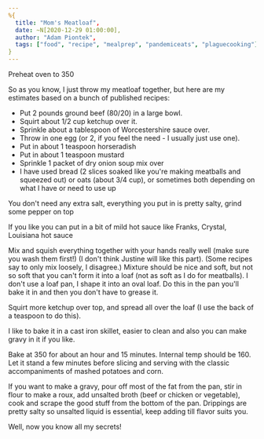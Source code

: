 ```yaml
---
%{
  title: "Mom's Meatloaf",
  date: ~N[2020-12-29 01:00:00],
  author: "Adam Piontek",
  tags: ["food", "recipe", "mealprep", "pandemiceats", "plaguecooking"]
}
---
```


Preheat oven to 350

So as you know, I just throw my meatloaf together, but here are my estimates based on a bunch of published recipes:

- Put 2 pounds ground beef (80/20) in a large bowl.
- Squirt about 1/2 cup ketchup over it.
- Sprinkle about a tablespoon of Worcestershire sauce over.
- Throw in one egg (or 2, if you feel the need - I usually just use one).
- Put in about 1 teaspoon horseradish
- Put in about 1 teaspoon mustard
- Sprinkle 1 packet of dry onion soup mix over
- I have used bread (2 slices soaked like you're making meatballs and squeezed out) or oats (about 3/4 cup), or sometimes both depending on what I have or need to use up

You don't need any extra salt, everything you put in is pretty salty, grind some pepper on top

If you like you can put in a bit of mild hot sauce like Franks, Crystal, Louisiana hot sauce

Mix and squish everything together with your hands really well (make sure you wash them first!) (I don't think Justine will like this part). (Some recipes say to only mix loosely, I disagree.) Mixture should be nice and soft, but not so soft that you can't form it into a loaf (not as soft as I do for meatballs). I don't use a loaf pan, I shape it into an oval loaf. Do this in the pan you'll bake it in and then you don't have to grease it.

Squirt more ketchup over top, and spread all over the loaf (I use the back of a teaspoon to do this).

I like to bake it in a cast iron skillet, easier to clean and also you can make gravy in it if you like.

Bake at 350 for about an hour and 15 minutes. Internal temp should be 160. Let it stand a few minutes before slicing and serving with the classic accompaniments of mashed potatoes and corn.

If you want to make a gravy, pour off most of the fat from the pan, stir in flour to make a roux, add unsalted broth (beef or chicken or vegetable), cook and scrape the good stuff from the bottom of the pan. Drippings are pretty salty so unsalted liquid is essential, keep adding till flavor suits you.

Well, now you know all my secrets!

